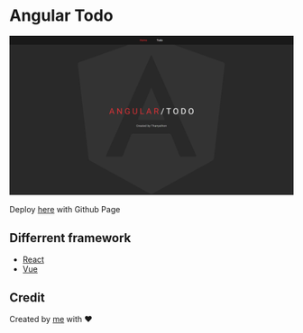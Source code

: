 # Angular Todo

![Cover](./git-cover.png)

Deploy [here](https://bloodzmoon.github.io/angular-todo/) with Github Page

## Differrent framework

- [React](https://github.com/bloodzmoon/react-todo)
- [Vue](https://github.com/bloodzmoon/vue-todo)

## Credit

Created by [me](https://github.com/bloodzmoon) with ❤
